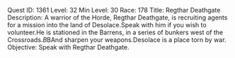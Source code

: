 Quest ID: 1361
Level: 32
Min Level: 30
Race: 178
Title: Regthar Deathgate
Description: A warrior of the Horde, Regthar Deathgate, is recruiting agents for a mission into the land of Desolace.Speak with him if you wish to volunteer.He is stationed in the Barrens, in a series of bunkers west of the Crossroads.$B$BAnd sharpen your weapons.Desolace is a place torn by war.
Objective: Speak with Regthar Deathgate.

